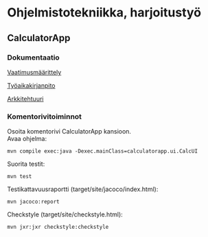 # Ohjelmistotekniikka, harjoitustyö

## CalculatorApp

### Dokumentaatio

[Vaatimusmäärittely](https://github.com/vexoo/ot-harjoitustyo/blob/master/CalculatorApp/dokumentaatio/vaatimusmaarittely.md)

[Työaikakirjanpito](https://github.com/vexoo/ot-harjoitustyo/blob/master/CalculatorApp/dokumentaatio/tyoaikakirjanpito.md)

[Arkkitehtuuri](https://github.com/vexoo/ot-harjoitustyo/blob/master/CalculatorApp/dokumentaatio/arkkitehtuuri.md)

### Komentorivitoiminnot

Osoita komentorivi CalculatorApp kansioon.<br/>
Avaa ohjelma:

```
mvn compile exec:java -Dexec.mainClass=calculatorapp.ui.CalcUI
```

Suorita testit:

```
mvn test
```

Testikattavuusraportti (target/site/jacoco/index.html):

```
mvn jacoco:report
```

Checkstyle (target/site/checkstyle.html):

```
mvn jxr:jxr checkstyle:checkstyle
```
